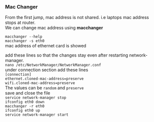 ### Mac Changer
From the first jump, mac address is not shared. i.e laptops mac address stops at router.  
We can change mac address using **macchanger**

`macchanger --help`  
`macchanger -s eth0`  
mac address of ethernet card is showed


add these lines so that the changes stay even after restarting network-manager.  
`nano /etc/NetworkManager/NetworkManager.conf`  
under connection section add these lines  
`[connection]`  
`ethernet.cloned-mac-address=preserve`  
`wifi.cloned-mac-address=preserve`  
The values can be `random` and `preserve`  
save and close the file  
`service network-manager stop`  
`ifconfig eth0 down`  
`macchanger -r eth0`  
`ifconfig eth0 up`  
`service network-manager start`  
